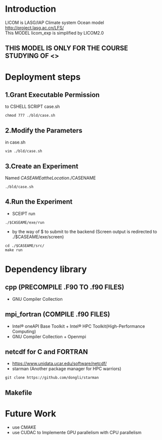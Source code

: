Introduction
============
LICOM is LASG/IAP Climate system Ocean model http://project.lasg.ac.cn/LFS/  
This MODEL licom_exp is simplified by LICOM2.0  
## THIS MODEL IS ONLY FOR THE COURSE STUDYING OF <<NUMERICAL EXPERIMENTS FOR OCEANIC CIRCULATION AND AIR-SEA INTERACTION>>

Deployment steps
============
## 1.Grant Executable Permission 
to CSHELL SCRIPT case.sh 
```
chmod 777 ./bld/case.sh
```
## 2.Modify the Parameters 
in case.sh
```
vim ./bld/case.sh
```
## 3.Create an Experiment 
Named $CASEAME at the Location ./$CASENAME
```
./bld/case.sh
```
## 4.Run the Experiment
- SCEIPT run
```
./$CASEAME/exe/run
```
- by the way of $ to submit to the backend (Screen output is redirected to ./$CASEAME/exe/screen)
```
cd ./$CASEAME/src/
make run 
```

Dependency library
============
## cpp (PRECOMPILE .F90 TO .f90 FILES)   
- GNU Compiler Collection
## mpi_fortran (COMPILE .f90 FILES)  
- Intel® oneAPI Base Toolkit + Intel® HPC Toolkit(High-Performance Computing)  
- GNU Compiler Collection + Openmpi
## netcdf for C and FORTRAN  
- https://www.unidata.ucar.edu/software/netcdf/    
- starman (Another package manager for HPC warriors)
```
git clone https://github.com/dongli/starman
```
## Makefile

Future Work
============
- use CMAKE 
- use CUDAC to Implemente GPU parallelism with CPU parallelism

